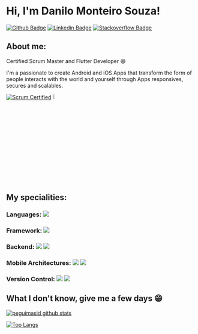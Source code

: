 
# Hi, I'm Danilo Monteiro Souza!

[![Github Badge](https://img.shields.io/badge/GitHub-100000?style=for-the-badge&logo=github&logoColor=white&link=https://github.com/danilomonteirosouza)](https://github.com/danilomonteirosouza)
[![Linkedin Badge](https://img.shields.io/badge/LinkedIn-0077B5?style=for-the-badge&logo=linkedin&logoColor=white&link=https://www.linkedin.com/in/danilo-monteiro-souza-msc-771131a9/)](https://www.linkedin.com/in/danilo-monteiro-souza-msc-771131a9/)
[![Stackoverflow Badge](https://img.shields.io/badge/Stack_Overflow-FE7A16?style=for-the-badge&logo=stack-overflow&logoColor=white&link=https://pt.stackoverflow.com/users/67486/danilo-monteiro-souza?tab=profile/)](https://pt.stackoverflow.com/users/67486/danilo-monteiro-souza?tab=profile/)

## About me:

Certified Scrum Master and Flutter Developer :smile:

I'm a passionate to create Android and iOS Apps that transform the form of people interacts with the world and yourself through Apps responsives, secures and scalables.

<a href="https://www.credly.com/badges/5b1891cd-5fd7-4aa2-9e7d-118eeb022e68" rel="some text">![Scrum Certified](https://images.credly.com/size/50x50/images/a2790314-008a-4c3d-9553-f5e84eb359ba/image.png)</a> 
<a href="https://androidatc.com/_transcript.php?action=public&u=lMLczd7e1tOgpJaZ093X4eTjxWNwmJ3C19Cg0tjR"><img src="https://androidatc.com/template/style/img/transcript.jpg" width=6% height=6%></a>


## My specialities:

### Languages: <img src="https://img.shields.io/badge/Dart-0175C2?style=for-the-badge&logo=dart&logoColor=white"/>

### Framework: <img src="https://img.shields.io/badge/Flutter-02569B?style=for-the-badge&logo=flutter&logoColor=white"/>

### Backend: <img src="https://img.shields.io/badge/firebase-ffca28?style=for-the-badge&logo=firebase&logoColor=black"/> <img src="https://img.shields.io/badge/SQLite-07405E?style=for-the-badge&logo=sqlite&logoColor=white"/>

### Mobile Architectures: <img src ="https://img.shields.io/badge/Android-3DDC84?style=for-the-badge&logo=android&logoColor=white"/> <img src ="https://img.shields.io/badge/iOS-000000?style=for-the-badge&logo=ios&logoColor=white"/>

### Version Control: <img src="https://img.shields.io/badge/git%20-F05032.svg?&style=for-the-badge&logo=git&logoColor=white"/> <img src="https://img.shields.io/badge/github%20-%23121011.svg?&style=for-the-badge&logo=github&logoColor=white"/>


## What I don't know, give me a few days 😁

[![peguimasid github stats](https://github-readme-stats.vercel.app/api?username=peguimasid&show_icons=true&title_color=fff&icon_color=37aaff&text_color=f8f8f2&bg_color=171c24&count_private=true)](https://github.com/peguimasid)

[![Top Langs](https://github-readme-stats.vercel.app/api/top-langs/?username=peguimasid&layout=compact&title_color=fff&text_color=f8f8f2&hide=java&bg_color=171c24)](https://github.com/peguimasid)
